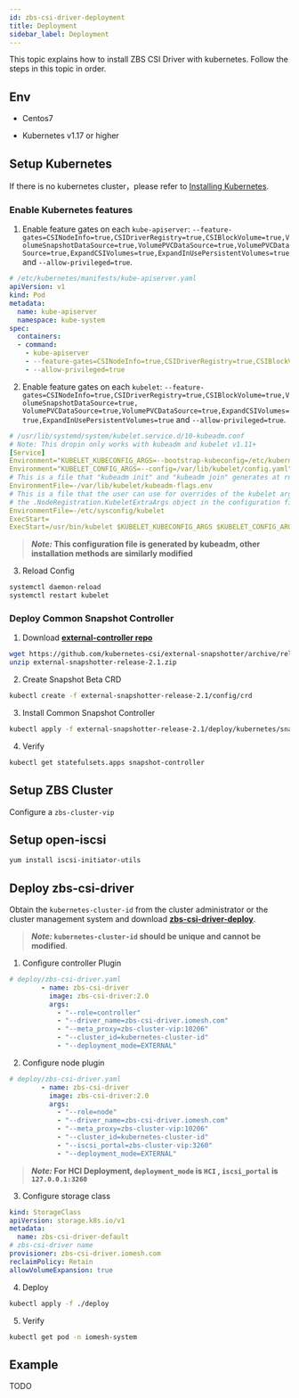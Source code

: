 ```yaml
---
id: zbs-csi-driver-deployment
title: Deployment
sidebar_label: Deployment
---
```


This topic explains how to install ZBS CSI Driver with kubernetes. Follow the steps in this topic in order.

## Env

- Centos7

- Kubernetes v1.17 or higher

## Setup Kubernetes

If there is no kubernetes cluster，please refer to [Installing Kubernetes](https://kubernetes.io/docs/setup/production-environment/tools/).

### Enable Kubernetes features

1. Enable feature gates on each `kube-apiserver`: `--feature-gates=CSINodeInfo=true,CSIDriverRegistry=true,CSIBlockVolume=true,VolumeSnapshotDataSource=true,VolumePVCDataSource=true,VolumePVCDataSource=true,ExpandCSIVolumes=true,ExpandInUsePersistentVolumes=true` and `--allow-privileged=true`.

```yaml
# /etc/kubernetes/manifests/kube-apiserver.yaml
apiVersion: v1
kind: Pod
metadata:
  name: kube-apiserver
  namespace: kube-system
spec:
  containers:
  - command:
    - kube-apiserver
    - --feature-gates=CSINodeInfo=true,CSIDriverRegistry=true,CSIBlockVolume=true,VolumeSnapshotDataSource=true, VolumePVCDataSource=true,VolumePVCDataSource=true,ExpandCSIVolumes=true,ExpandInUsePersistentVolumes=true
    - --allow-privileged=true
```

2. Enable feature gates on each `kubelet`: `--feature-gates=CSINodeInfo=true,CSIDriverRegistry=true,CSIBlockVolume=true,VolumeSnapshotDataSource=true, VolumePVCDataSource=true,VolumePVCDataSource=true,ExpandCSIVolumes=true,ExpandInUsePersistentVolumes=true` and `--allow-privileged=true`.

```yaml
# /usr/lib/systemd/system/kubelet.service.d/10-kubeadm.conf
# Note: This dropin only works with kubeadm and kubelet v1.11+
[Service]
Environment="KUBELET_KUBECONFIG_ARGS=--bootstrap-kubeconfig=/etc/kubernetes/bootstrap-kubelet.conf --kubeconfig=/etc/kubernetes/kubelet.conf --feature-gates=CSINodeInfo=true,CSIDriverRegistry=true,CSIBlockVolume=true,VolumeSnapshotDataSource=true,VolumePVCDataSource=true,VolumePVCDataSource=true,ExpandCSIVolumes=true,ExpandInUsePersistentVolumes=true --allow-privileged=true"
Environment="KUBELET_CONFIG_ARGS=--config=/var/lib/kubelet/config.yaml"
# This is a file that "kubeadm init" and "kubeadm join" generates at runtime, populating the KUBELET_KUBEADM_ARGS variable dynamically
EnvironmentFile=-/var/lib/kubelet/kubeadm-flags.env
# This is a file that the user can use for overrides of the kubelet args as a last resort. Preferably, the user should use
# the .NodeRegistration.KubeletExtraArgs object in the configuration files instead. KUBELET_EXTRA_ARGS should be sourced from this file.
EnvironmentFile=-/etc/sysconfig/kubelet
ExecStart=
ExecStart=/usr/bin/kubelet $KUBELET_KUBECONFIG_ARGS $KUBELET_CONFIG_ARGS $KUBELET_KUBEADM_ARGS $KUBELET_EXTRA_ARGS
```

> **_Note:_ This configuration file is generated by kubeadm, other installation methods are similarly modified**

3. Reload Config

```sh
systemctl daemon-reload
systemctl restart kubelet
```

### Deploy Common Snapshot Controller

1. Download **[external-controller repo](https://github.com/kubernetes-csi/external-snapshotter/tree/release-2.1)**

```sh
wget https://github.com/kubernetes-csi/external-snapshotter/archive/release-2.1.zip
unzip external-snapshotter-release-2.1.zip
```

2. Create Snapshot Beta CRD

```sh
kubectl create -f external-snapshotter-release-2.1/config/crd
```

3. Install Common Snapshot Controller

```sh
kubectl apply -f external-snapshotter-release-2.1/deploy/kubernetes/snapshot-controller
```

4. Verify

```sh
kubectl get statefulsets.apps snapshot-controller
```

## Setup ZBS Cluster

Configure a `zbs-cluster-vip`

## Setup open-iscsi

```sh
yum install iscsi-initiator-utils
```

## Deploy zbs-csi-driver

Obtain the `kubernetes-cluster-id` from the  cluster administrator or the  cluster management system and download **[zbs-csi-driver-deploy](https://github.com/iomesh/zbs-csi-driver/blob/master/deploy)**.

> **_Note:_ `kubernetes-cluster-id` should be unique and cannot be modified**.

1. Configure controller Plugin

```yaml
# deploy/zbs-csi-driver.yaml
        - name: zbs-csi-driver
          image: zbs-csi-driver:2.0
          args:
            - "--role=controller"
            - "--driver_name=zbs-csi-driver.iomesh.com"
            - "--meta_proxy=zbs-cluster-vip:10206"
            - "--cluster_id=kubernetes-cluster-id"
            - "--deployment_mode=EXTERNAL"
```

2. Configure node plugin

```yaml
# deploy/zbs-csi-driver.yaml
        - name: zbs-csi-driver
          image: zbs-csi-driver:2.0
          args:
            - "--role=node"
            - "--driver_name=zbs-csi-driver.iomesh.com"
            - "--meta_proxy=zbs-cluster-vip:10206"
            - "--cluster_id=kubernetes-cluster-id"
            - "--iscsi_portal=zbs-cluster-vip:3260"
            - "--deployment_mode=EXTERNAL"
```

> **_Note:_ For HCI Deployment, `deployment_mode` is `HCI` , `iscsi_portal` is `127.0.0.1:3260`**

3. Configure storage class

```yaml
kind: StorageClass
apiVersion: storage.k8s.io/v1
metadata:
  name: zbs-csi-driver-default
# zbs-csi-driver name
provisioner: zbs-csi-driver.iomesh.com
reclaimPolicy: Retain
allowVolumeExpansion: true
```

4. Deploy

```sh
kubectl apply -f ./deploy
```

5. Verify

```sh
kubectl get pod -n iomesh-system
```

## Example

TODO
